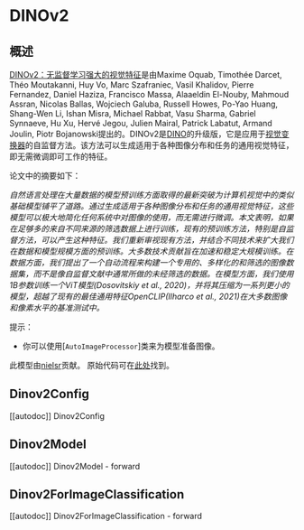 <!--版权所有2023年HuggingFace团队。保留所有权利。

根据Apache许可证2.0版（“许可证”）授权；除非符合许可证规定，否则你不得使用此文件。
你可以在以下网址获取许可证的副本

http://www.apache.org/licenses/LICENSE-2.0

除非适用法律要求或书面同意，根据许可证分发的软件是基于“原样”的，没有任何明示或暗示的保证或条件。请参阅许可证以获取有关许可的具体语言和限制的信息。-->

# DINOv2

## 概述

[DINOv2：无监督学习强大的视觉特征](https://arxiv.org/abs/2304.07193)是由Maxime Oquab, Timothée Darcet, Théo Moutakanni, Huy Vo, Marc Szafraniec, Vasil Khalidov, Pierre Fernandez, Daniel Haziza, Francisco Massa, Alaaeldin El-Nouby, Mahmoud Assran, Nicolas Ballas, Wojciech Galuba, Russell Howes, Po-Yao Huang, Shang-Wen Li, Ishan Misra, Michael Rabbat, Vasu Sharma, Gabriel Synnaeve, Hu Xu, Hervé Jegou, Julien Mairal, Patrick Labatut, Armand Joulin, Piotr Bojanowski提出的。DINOv2是[DINO](https://arxiv.org/abs/2104.14294)的升级版，它是应用于[视觉变换器](vit)的自监督方法。该方法可以生成适用于各种图像分布和任务的通用视觉特征，即无需微调即可工作的特征。

论文中的摘要如下：

*自然语言处理在大量数据的模型预训练方面取得的最新突破为计算机视觉中的类似基础模型铺平了道路。通过生成适用于各种图像分布和任务的通用视觉特征，这些模型可以极大地简化任何系统中对图像的使用，而无需进行微调。本文表明，如果在足够多的来自不同来源的筛选数据上进行训练，现有的预训练方法，特别是自监督方法，可以产生这种特征。我们重新审视现有方法，并结合不同技术来扩大我们在数据和模型规模方面的预训练。大多数技术贡献旨在加速和稳定大规模训练。在数据方面，我们提出了一个自动流程来构建一个专用的、多样化的和筛选的图像数据集，而不是像自监督文献中通常所做的未经筛选的数据。在模型方面，我们使用1B参数训练一个ViT模型(Dosovitskiy et al., 2020)，并将其压缩为一系列更小的模型，超越了现有的最佳通用特征OpenCLIP(Ilharco et al., 2021)在大多数图像和像素水平的基准测试中。*

提示：

- 你可以使用[`AutoImageProcessor`]类来为模型准备图像。

此模型由[nielsr](https://huggingface.co/nielsr)贡献。
原始代码可在[此处](https://github.com/facebookresearch/dinov2)找到。


## Dinov2Config

[[autodoc]] Dinov2Config

## Dinov2Model

[[autodoc]] Dinov2Model
    - forward

## Dinov2ForImageClassification

[[autodoc]] Dinov2ForImageClassification
    - forward